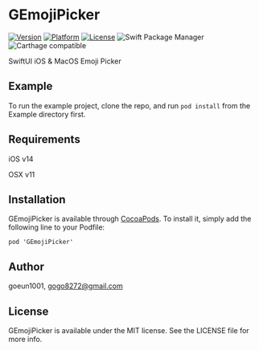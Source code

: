 # GEmojiPicker

[![Version](https://img.shields.io/cocoapods/v/GEmojiPicker.svg?style=flat)](https://cocoapods.org/pods/GEmojiPicker)
[![Platform](https://img.shields.io/cocoapods/p/GEmojiPicker.svg?style=flat)](https://cocoapods.org/pods/GEmojiPicker)
[![License](https://img.shields.io/cocoapods/l/GEmojiPicker.svg?style=flat)](https://cocoapods.org/pods/GEmojiPicker)
![Swift Package Manager](https://img.shields.io/badge/Swift_Package_Manager-compatible-4BC51D.svg?style=flat)
![Carthage compatible](https://img.shields.io/badge/Carthage-compatible-4BC51D.svg?style=flat)

SwiftUI iOS & MacOS Emoji Picker

## Example

To run the example project, clone the repo, and run `pod install` from the Example directory first.

## Requirements

iOS v14

OSX v11

## Installation

GEmojiPicker is available through [CocoaPods](https://cocoapods.org/). To install it, simply add the following line to your Podfile:

```
pod 'GEmojiPicker'
```

## Author

goeun1001, [gogo8272@gmail.com](mailto:gogo8272@gmail.com)

## License

GEmojiPicker is available under the MIT license. See the LICENSE file for more info.
